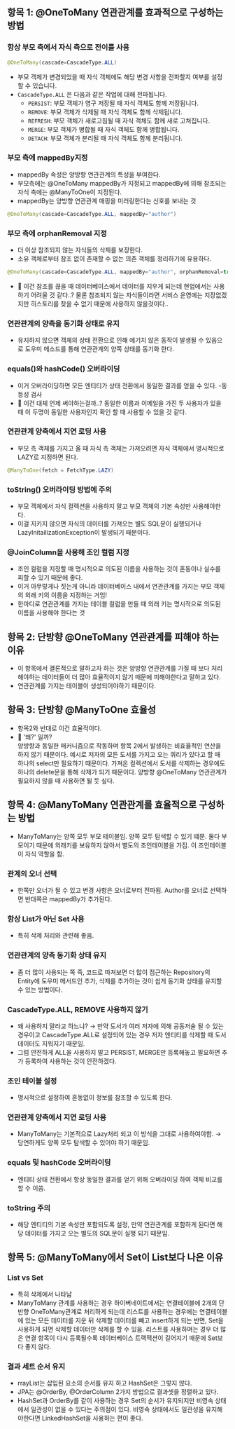 ## 항목 1: @OneToMany 연관관계를 효과적으로 구성하는 방법

### 항상 부모 측에서 자식 측으로 전이를 사용

```java
@OneToMany(cascade=CascadeType.ALL)
```

- 부모 객체가 변경되었을 때 자식 객체에도 해당 변경 사항을 전파할지 여부를 설정할 수 있습니다.
- `CascadeType.ALL` 은 다음과 같은 작업에 대해 전파됩니다.
    - `PERSIST`: 부모 객체가 영구 저장될 때 자식 객체도 함께 저장됩니다.
    - `REMOVE`: 부모 객체가 삭제될 때 자식 객체도 함께 삭제됩니다.
    - `REFRESH`: 부모 객체가 새로고침될 때 자식 객체도 함께 새로 고쳐집니다.
    - `MERGE`: 부모 객체가 병합될 때 자식 객체도 함께 병합됩니다.
    - `DETACH`: 부모 객체가 분리될 때 자식 객체도 함께 분리됩니다.

### 부모 측에 mappedBy지정

- mappedBy 속성은 양방향 연관관계의 특성을 부여한다.
- 부모측에는 @OneToMany mappedBy가 지정되고 mappedBy에 의해 참조되는 자식 측에는 @ManyToOne이 지정된다.
- mappedBy는 양방향 연관관계 매핑을 미러링한다는 신호를 보내는 것

```java
@OneToMany(cascade=CascadeType.ALL, mappedBy="author")
```

### 부모 측에 orphanRemoval 지정

- 더 이상 참조되지 않는 자식들의 삭제를 보장한다.
- 소유 객체로부터 참조 없이 존재할 수 없는 의존 객체를 정리하기에 유용하다.

```java
@OneToMany(cascade=CascadeType.ALL, mappedBy="author", orphanRemoval=true)
```

- 🤔 이건 참조를 끊을 때 데이터베이스에서 데이터를 지우게 되는데 현업에서는 사용하기 어려울 것 같다..?
물론 참조되지 않는 자식들이라면 서비스 운영에는 지장없겠지만 히스토리를 찾을 수 없기 때문에 사용하지 않을것이다..

### 연관관계의 양측을 동기화 상태로 유지

- 유지하지 않으면 객체의 상태 전환으로 인해 예기치 않은 동작이 발생될 수 있음으로 도우미 메소드를 통해 연관관계의 양쪽 상태를 동기화 한다.

### equals()와 hashCode() 오버라이딩

- 이거 오버라이딩하면 모든 엔티티가 상태 전환에서 동일한 결과를 얻을 수 있다. -동등성 검사
- 🤔 이건 대체 언제 써야하는걸까..?
동일한 이름과 이메일을 가진 두 사용자가 있을 때 이 두명이 동일한 사용자인지 확인 할 때 사용할 수 있을 것 같다.

### 연관관계 양측에서 지연 로딩 사용

- 부모 측 객체를 가지고 올 때 자식 측 객체는 가져오려면 자식 객체에서 명시적으로 LAZY로 지정하면 된다.

```java
@ManyToOne(fetch = FetchType.LAZY)
```

### toString() 오버라이딩 방법에 주의

- 부모 객체에서 자식 컬렉션을 사용하지 말고 부모 객체의 기본 속성만 사용해야한다.
- 이걸 지키지 않으면 자식의 데이터를 가져오는 별도 SQL문이 실행되거나 LazyInitailizationException이 발생되기 때문이다.

### @JoinColumn을 사용해 조인 컬럼 지정

- 조인 컬럼을 지정할 때 명시적으로 의도된 이름을 사용하는 것이 혼동이나 실수를 피할 수 있기 때문에 좋다.
- 이거 아무렇게나 짓는게 아니라 데이터베이스 내에서 연관관계를 가지는 부모 객체의 외래 키의 이름을 지정하는 거임!
- 한마디로 연관관계를 가지는 테이블 컬럼을 만들 때 외래 키는 명시적으로 의도된 이름을 사용해야 한다는 것

## 항목 2: 단방향 @OneToMany 연관관계를 피해야 하는 이유
- 이 항목에서 결론적으로 말하고자 하는 것은 양방향 연관관계를 가질 때 보다 처리해야하는 데이터들이 더 많아 효율적이지 않기 때문에 피해야한다고 말하고 있다.
- 연관관계를 가지는 테이블이 생성되어야하기 때문이다.

## 항목 3: 단방향 @ManyToOne 효율성
- 항목2와 반대로 이건 효율적이다.
- 🤔 '왜?' 일까?  
  양방향과 동일한 매커니즘으로 작동하며 항목 2에서 발생하는 비효율적인 연산을 하지 않기 때문이다.
  예시로 저자의 모든 도서를 가지고 오는 쿼리가 있다고 할 때 하나의 select만 필요하기 때문이다. 
  가져온 컬렉션에서 도서를 삭제하는 경우에도 하나의 delete문을 통해 삭제가 되기 때문이다. 양방향 @OneToMany 연관관계가 필요하지 않을 때 사용하면 될 듯 싶다.

## 항목 4: @ManyToMany 연관관계를 효율적으로 구성하는 방법
- ManyToMany는 양쪽 모두 부모 테이블임. 양쪽 모두 탐색할 수 있기 떄문. 둘다 부모이기 때문에 외래키를 보유하지 않아서 별도의 조인테이블을 가짐. 이 조인테이블이 자식 역할을 함.
### 관계의 오너 선택
- 한쪽만 오너가 될 수 있고 변경 사항은 오너로부터 전파됨. Author를 오너로 선택하면 반대쪽은 mappedBy가 추가된다.
### 항상 List가 아닌 Set 사용
- 특히 삭제 처리와 관련해 좋음.
### 연관관계의 양측 동기화 상태 유지
- 좀 더 많이 사용되는 쪽 즉, 코드로 따져보면 더 많이 접근하는 Repository의 Entity에 도우미 메서드인 추가, 삭제를 추가하는 것이 쉽게 동기화 상태를 유지할 수 있는 방법이다.
### CascadeType.ALL, REMOVE 사용하지 않기
- 왜 사용하지 말라고 하느냐? → 만약 도서가 여러 저자에 의해 공동저술 될 수 있는 경우이고 CascadeType.ALL로 설정되어 있는 경우 저자 엔티티를 삭제할 때 도서 데이터도 지워지기 때문임.
- 그럼 안전하게 ALL을 사용하지 말고 PERSIST, MERGE만 등록해놓고 필요하면 추가 등록하여 사용하는 것이 안전하겠다.
### 조인 테이블 설정
- 명시적으로 설정하여 혼동없이 정보를 참조할 수 있도록 한다.
### 연관관계 양측에서 지연 로딩 사용
- ManyToMany는 기본적으로 Lazy처리 되고 이 방식을 그대로 사용하여야함. → 당연하게도 양쪽 모두 탐색할 수 있어야 하기 때문임.
### equals 및 hashCode 오버라이딩
- 엔티티 상태 전환에서 항상 동일한 결과를 얻기 위해 오버라이딩 하여 객체 비교를 할 수 이씀.
### toString 주의
  - 해당 엔티티의 기본 속성만 포함되도록 설정, 만약 연관관계를 포함하게 된다면 해당 데이터를 가지고 오는 별도의 SQL문이 실행 되기 때문임.

## 항목 5: @ManyToMany에서 Set이 List보다 나은 이유
### List vs Set  
- 특히 삭제에서 나타남
- ManyToMany 관계를 사용하는 경우 하이버네이트에서는 연결테이블에 2개의 단반향 OneToMany관계로 처리하게 되는데 리스트를 사용하는 경우에는 연결테이블에 있는 모든 데이터를 지운 뒤 삭제할 데이터를 빼고 insert하게 되는 반면, Set을 사용하게 되면 삭제할 데이터만 삭제를 할 수 있음.
리스트를 사용하며는 경우 더 많은 연결 항목이 다시 등록될수록 데이터베이스 트랙잭션이 길어지기 때문에 Set보다 좋지 않다.

### 결과 세트 순서 유지  
- rrayList는 삽입된 요소의 순서를 유지 하고 HashSet은 그렇지 않다.
- JPA는 @OrderBy, @OrderColumn 2가지 방법으로 결과셋을 정렬하고 있다.
- HashSet과 OrderBy를 같이 사용하는 경우 Set의 순서가 유지되지만 비영속 상태에서 일관성이 없을 수 있다는 주의점이 있다. 비영속 상태에서도 일관성을 유지해야한다면 LinkedHashSet을 사용하는 편이 좋다.